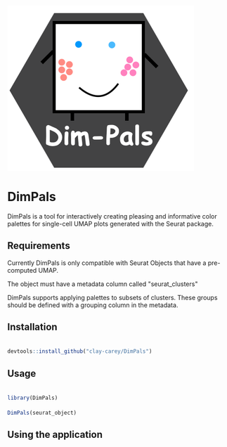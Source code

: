 ![alt text](https://github.com/clay-carey/DimPals/blob/main/repo_images/badge.png)
# DimPals

DimPals is a tool for interactively creating pleasing and informative color palettes for single-cell UMAP plots generated with the Seurat package.

## Requirements

Currently DimPals is only compatible with Seurat Objects that have a pre-computed UMAP.

The object must have a metadata column called "seurat_clusters"

DimPals supports applying palettes to subsets of clusters. These groups should be defined with a grouping column in the metadata. 


## Installation
```R

devtools::install_github("clay-carey/DimPals")

```

## Usage 
```R

library(DimPals)

DimPals(seurat_object)

```

## Using the application



